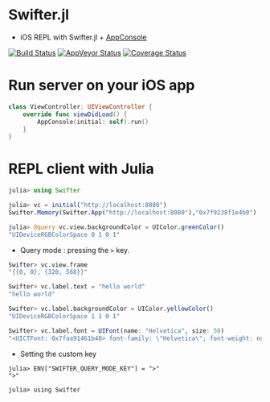 # Swifter.jl

  * iOS REPL with Swifter.jl + [AppConsole](https://github.com/wookay/AppConsole)

  [![Build Status](https://api.travis-ci.org/wookay/Swifter.jl.svg?branch=master)](https://travis-ci.org/wookay/Swifter.jl)
  [![AppVeyor Status](https://ci.appveyor.com/api/projects/status/o2s4mck7t36ox7jk/branch/master?svg=true)](https://ci.appveyor.com/project/wookay/swifter-jl/branch/master)
  [![Coverage Status](https://coveralls.io/repos/github/wookay/Swifter.jl/badge.svg?branch=master)](https://coveralls.io/github/wookay/Swifter.jl?branch=master)



# Run server on your iOS app
```swift
class ViewController: UIViewController {
    override func viewDidLoad() {
        AppConsole(initial: self).run()
    }
}
```


# REPL client with Julia
```julia
julia> using Swifter

julia> vc = initial("http://localhost:8080")
Swifter.Memory(Swifter.App("http://localhost:8080"),"0x7f9238f1e4b0")

julia> @query vc.view.backgroundColor = UIColor.greenColor()
"UIDeviceRGBColorSpace 0 1 0 1"
```

* Query mode : pressing the `>` key.

```julia
Swifter> vc.view.frame
"{{0, 0}, {320, 568}}"

Swifter> vc.label.text = "hello world"
"hello world"

Swifter> vc.label.backgroundColor = UIColor.yellowColor()
"UIDeviceRGBColorSpace 1 1 0 1"

Swifter> vc.label.font = UIFont(name: "Helvetica", size: 50)
"<UICTFont: 0x7faa91461b40> font-family: \"Helvetica\"; font-weight: normal; font-style: normal; font-size: 50.00pt"
```

* Setting the custom key
```
julia> ENV["SWIFTER_QUERY_MODE_KEY"] = ">"
">"

julia> using Swifter
```
